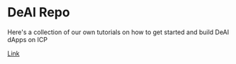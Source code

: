 # DeAI Repo 
Here's a collection of our own tutorials on how to get started and build DeAI dApps on ICP 

[Link](https://github.com/ICP-Hub-Kenya/DeAI)
